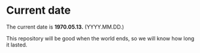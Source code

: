 # Current date

The current date is **1970.05.13.** (YYYY.MM.DD.)

This repository will be good when the world ends, so we will know how long it lasted.
